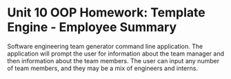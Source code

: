 # Unit 10 OOP Homework: Template Engine - Employee Summary




Software engineering team generator command line application. The application will 
prompt the user for information about the team manager and then information about the team members. 
The user can input any number of team members, and they may be a mix of engineers and interns. 


